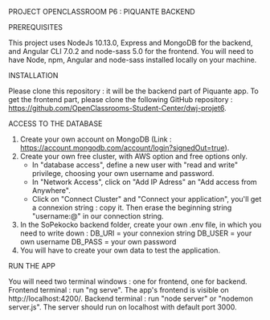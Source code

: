 PROJECT OPENCLASSROOM P6 : PIQUANTE BACKEND 


PREREQUISITES

This project uses NodeJs 10.13.0, Express and MongoDB for the backend, and Angular CLI 7.0.2 and node-sass 5.0 for the frontend. 
You will need to have Node, npm, Angular and node-sass installed locally on your machine.

INSTALLATION

Please clone this repository : it will be the backend part of Piquante app.
To get the frontend part, please clone the following GitHub repository : https://github.com/OpenClassrooms-Student-Center/dwj-projet6.

ACCESS TO THE DATABASE 

1) Create your own account on MongoDB (Link : https://account.mongodb.com/account/login?signedOut=true). 
2) Create your own free cluster, with AWS option and free options only.
    - In "database access", define a new user with "read and write" privilege, choosing your own username and password.
    - In "Network Access", click on "Add IP Adress" an "Add access from Anywhere".
    - Click on "Connect Cluster" and "Connect your application", you'll get a connexion string : copy it. Then erase the beginning string "username:<password>@" in our connection string.
3) In the SoPekocko backend folder, create your own .env file, in which you need to write down : 
    DB_URI = your connexion string
    DB_USER = your own username
    DB_PASS = your own password
4) You will have to create your own data to test the application.

RUN THE APP

You will need two terminal windows : one for frontend, one for backend.
Frontend terminal : run "ng serve". The app's frontend is visible on http://localhost:4200/. 
Backend terminal : run "node server" or "nodemon server.js". The server should run on localhost with default port 3000.
